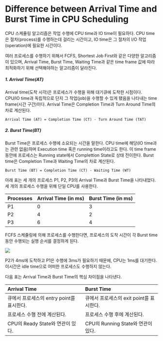 # Difference between Arrival Time and Burst Time in CPU Scheduling

CPU 스케쥴링 알고리즘은 작업 수행에 CPU time과 IO time이 필요하다. CPU time은 절차(process)를 수행하는데 걸리는 시간이고, IO time은 그 절차의 I/O 작업(operation)에 필요한 시간이다.

여러 프로세스를 수행하기 위해서 FCFS, Shortest Job First와 같은 다양한 알고리즘이 있으며, Arrival Time, Burst Time, Waiting Time과 같은 time frame 값에 따라 최적화하기 위해 선택해야하는 알고리즘이 달라진다.

##### 1. Arrival Time(AT)

Arrival time(도착 시각)은 프로세스가 수행을 위해 대기큐에 도착한 시점이다. CPU/IO time과 독립적으로 단지 그 작업(job)을 수행할 수 있게 됐음을 나타내는 time frame(시간 구간)이다. Arrival Time은 Completion Time과 Turn Around Time의 차로 계산된다.

```
Arrival Time (AT) = Completion Time (CT) - Turn Around Time (TAT)
```

##### 2. Burst Time(BT)

Burst Time은 프로세스 수행에 소요되는 시간을 말한다. CPU time에 해당(IO time과는 관련 없음)하며 Execution time 혹은 running time이라고도 한다. 이 time frame 동안에 프로세스는 Running state에서 Complettion State로 상태 전이한다. Burst time은 Completion Time과 Waiting Time의 차로 계산된다.

```
Burst Time (BT) = Completion Time (CT) - Waiting Time (WT)
```



아래 표는 세 개의 프로세스 P1, P2, P3의 Arrival Time과 Burst Time을 나타내었다. 세 개의 프로세스 수행을 위해 단일 CPU를 사용한다.

| Processes | Arrival Time (in ms) | Burst Time (in ms) |
| :-------- | :------------------- | :----------------- |
| P1        | 0                    | 3                  |
| P2        | 4                    | 2                  |
| P3        | 6                    | 4                  |



FCFS 스케쥴링에 의해 프로세스를 수행한다면, 프로세스의 도착 시간이 각 Burst time동안 수행되는 실행 순서를 결정하게 된다. 

![](https://media.geeksforgeeks.org/wp-content/uploads/20200430201323/Untitled-Diagram-68.jpg)

P2가 4ms에 도착하고 P1은 수행에 3ms가 필요하기 때문에, CPU는 1ms를 대기한다. 이시간은 idle time으로 어떠한 프로세스도 수행하지 않는다.

다음 표는 Arrival Time과 Burst Time의 핵심 차이점을 나타낸다.

| Arrival Time                              | Burst Time                               |
| :---------------------------------------- | :--------------------------------------- |
| 큐에서 프로세스의 entry point를 표시한다. | 큐에서 프로세스의 exit point를 표시한다. |
| 프로세스 수행 전에 계산된다.              | 프로세스 수행 후에 계산된다.             |
| CPU의 Ready State와 연관이 있다.          | CPU의 Running State와 연관이 있다.       |